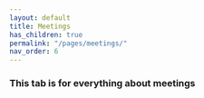 ```yaml
---
layout: default
title: Meetings
has_children: true
permalink: "/pages/meetings/"
nav_order: 6
---
```


### This tab is for everything about meetings
